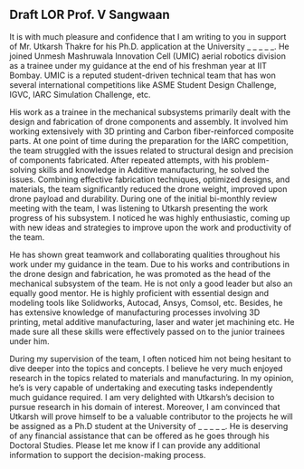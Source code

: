 ## Draft LOR Prof. V Sangwaan

It is with much pleasure and confidence that I am writing to you in support of Mr. Utkarsh Thakre for his Ph.D. application at the University _ _ _ _ _. He joined Unmesh Mashruwala Innovation Cell (UMIC) aerial robotics division as a trainee under my guidance at the end of his freshman year at IIT Bombay. UMIC is a reputed student-driven technical team that has won several international competitions like ASME Student Design Challenge, IGVC, IARC Simulation Challenge, etc. 

His work as a trainee in the mechanical subsystems primarily dealt with the design and fabrication of drone components and assembly. It involved him working extensively with 3D printing and Carbon fiber-reinforced composite parts. At one point of time during the preparation for the IARC competition, the team struggled with the issues related to structural design and precision of components fabricated. After repeated attempts, with his problem-solving skills and knowledge in Additive manufacturing, he solved the issues. Combining effective fabrication techniques, optimized designs, and materials, the team significantly reduced the drone weight, improved upon drone payload and durability. During one of the initial bi-monthly review meeting with the team, I was listening to Utkarsh presenting the work progress of his subsystem. I noticed he was highly enthusiastic, coming up with new ideas and strategies to improve upon the work and productivity of the team.

He has shown great teamwork and collaborating qualities throughout his work under my guidance in the team. Due to his works and contributions in the drone design and fabrication, he was promoted as the head of the mechanical subsystem of the team. He is not only a good leader but also an equally good mentor. He is highly proficient with essential design and modeling tools like Solidworks, Autocad, Ansys, Comsol, etc. Besides, he has extensive knowledge of manufacturing processes involving 3D printing, metal additive manufacturing, laser and water jet machining etc. He made sure all these skills were effectively passed on to the junior trainees under him. 

During my supervision of the team, I often noticed him not being hesitant to dive deeper into the topics and concepts. I believe he very much enjoyed research in the topics related to materials and manufacturing. In my opinion, he’s is very capable of undertaking and executing tasks independently much guidance required. I am very delighted with Utkarsh’s decision to pursue research in his domain of interest. Moreover, I am convinced that Utkarsh will prove himself to be a valuable contributor to the projects he will be assigned as a Ph.D student at the University of _ _ _ _ _. He is deserving of any financial assistance that can be offered as he goes through his Doctoral Studies. Please let me know if I can provide any additional information to support the decision-making process. 
